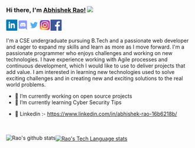 ### Hi there, I'm [Abhishek Rao!](https://abhishek-rao-191882.github.io/portfolio/) <img src="https://raw.githubusercontent.com/MartinHeinz/MartinHeinz/master/wave.gif" width="30px">
<a href="https://www.linkedin.com/in/abhishek-rao-16b6218b/">
  <img align="left" alt="Abhishek Rao | linkedIn" width="30px" src="https://github.com/Abhishek-Rao-191882/AbhishekRao/blob/main/Assets/linkedIn.png" />
</a>
<a href="https://www.linkedin.com/in/abhishek-rao-16b6218b/">
  <img align="left" alt="Abhishek Rao | Discord" width="30px" src="https://github.com/Abhishek-Rao-191882/AbhishekRao/blob/main/Assets/discord.png" />
</a>
<a href="https://twitter.com/Abhishe64042022">
  <img align="left" alt="Abhishek Rao | Twitter" width="30px" src="https://github.com/Abhishek-Rao-191882/AbhishekRao/blob/main/Assets/twitter.png" />
</a>
<a href="https://www.instagram.com/__me_abhishek_rao/">
  <img align="left" alt="Abhishek Rao | Instagram" width="30px" src="https://github.com/Abhishek-Rao-191882/AbhishekRao/blob/main/Assets/instagram.png" />
</a>
<a href="https://www.facebook.com/profile.php?id=100008022662032">
  <img align="left" alt="Abhishek Rao | Facebook" width="30px" src="https://github.com/Abhishek-Rao-191882/AbhishekRao/blob/main/Assets/facebook.png" />
</a>

<br>
<br>

I'm a CSE undergraduate pursuing B.Tech and a passionate web developer and eager to expand my skills and learn as more as I move forward.
I'm a passionate programmer who enjoys challenges and working on new technologies. I have experience working with Agile processes and continuous development, which I would like to use to deliver projects that add value.
I am interested in learning new technologies used to solve exciting challenges and in creating new and exciting solutions to the real world problems.



- 🔭 I’m currently working on open source projects
- 🌱 I’m currently learning Cyber Security Tips
<!-- - 👯 I’m looking to collaborate on ... -->
<!-- - 🤔 I’m looking for help with ... -->
<!-- - 🔗 Portfolio Link :- https://abhishek-rao-191882.github.io/github-pages/  -->
- 📱 Linkedin :- https://www.linkedin.com/in/abhishek-rao-16b6218b/
<!-- - 💬 Ask me about ...
- 📫 How to reach me: ...
- 😄 Pronouns: ...
- ⚡ Fun fact: ... -->


<br><br>
<a href="https://github.com/Abhishek-Rao-191882/AbhishekRao">
  <img align="left" src="https://github-readme-stats.vercel.app/api?username=Abhishek-Rao-191882&show_icons=true&include_all_commits=true&theme=material-palenight" alt="Rao's github stats" />
</a>
<a href="https://github.com/Abhishek-Rao-191882/AbhishekRao">
  <img align="center" src="https://github-readme-stats.vercel.app/api/top-langs/?username=Abhishek-Rao-191882&layout=compact&theme=material-palenight" alt="Rao's Tech Language stats" />
</a>
